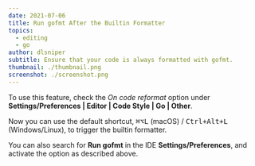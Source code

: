 ```yaml
---
date: 2021-07-06
title: Run gofmt After the Builtin Formatter
topics:
  - editing
  - go
author: dlsniper
subtitle: Ensure that your code is always formatted with gofmt.
thumbnail: ./thumbnail.png
screenshot: ./screenshot.png
---
```


To use this feature, check the _On code reformat_ option under **Settings/Preferences | Editor | Code Style | Go | Other**.

Now you can use the default shortcut, <kbd>⌘⌥L</kbd> (macOS) / <kbd>Ctrl+Alt+L</kbd> (Windows/Linux), to trigger the builtin formatter.

You can also search for **Run gofmt** in the IDE **Settings/Preferences**, and activate the option as described above.

